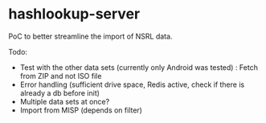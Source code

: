 # hashlookup-server

PoC to better streamline the import of NSRL data.

Todo:

- Test with the other data sets (currently only Android was tested) : Fetch from ZIP and not ISO file
- Error handling (sufficient drive space, Redis active, check if there is already a db before init)
- Multiple data sets at once?
- Import from MISP (depends on filter)
